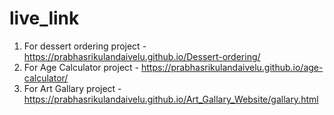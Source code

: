 # live_link
1. For dessert ordering project - https://prabhasrikulandaivelu.github.io/Dessert-ordering/
2. For Age Calculator project -  https://prabhasrikulandaivelu.github.io/age-calculator/
3. For Art Gallary project - https://prabhasrikulandaivelu.github.io/Art_Gallary_Website/gallary.html
